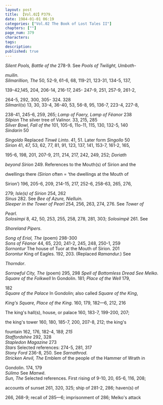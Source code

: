 ```yaml
---
layout: post
title: 【Vol.02】P379.
date: 1984-01-01 06:19
categories: ["Vol.02 The Book of Lost Tales II"]
chapters: [""]
page_num: 379
characters: 
tags: 
description: 
published: true
---
```


<p style="text-indent: 0;">
<I>Silent Pools, Battle of the</I>    278-9. See <I>Pools of Twilight,  Umboth-</I>
</p>

<I>muilin.<BR>Silmarillion, The</I>    50, 52-9, 61-6, 68, 119-21, 123-31, 134-5, 137,

139-42,145, 204, 206-14, 216-17, 245- 247-9, 251, 257-9, 261-2,

264-5, 292, 300, 305- 324. 328<BR><I>Silmaril(s</I>)     13, 30, 33-4, 36-40, 53, 56-8, 95, 136-7, 223-4, 227-8,

238-41, 245-6, 259, 265; <I>Lamp of Faery, Lamp of Fëanor</I> 238<BR><I>Silpion</I>    The silver tree of Valinor. 33, 215, 285<BR><I>Silver Bowl, Fall of the</I>     101, 105-6, 11o-11, 115, 130, 132-5, 140<BR><I>Sindarin</I>   50

<I>Singoldo</I>    Replaced <I>Tinwë Linto</I>. 41, 51. Later form <I>Singollo</I> 50<BR><I>Sirion</I>    41, 47, 53, 62, 77, 81, 91, 123, 137, 141, 153-7, 161-2, 165,

195-6, 198, 201, 207-9, 211, 214, 217, 242, 249, 252; <I>Doriath</I>

<I>beyond Sirion</I> 249. References to the Mouth(s) of Sirion and the

dwellings there <I>(Sirion</I> often = ‘the dwellings at the Mouth of

Sirion’) 196, 205-6, 209, 214-15, 217, 252-6, 258-63, 265, 276,

279; <I>Isle(s) of Sirion</I> 254, 262<BR><I>Sinus</I>    282. See <I>Bee of Azure, Nielluin.<BR>Sleeper in the Tower of Pearl</I>    254, 256, 263, 274, 276. See <I>Tower of</I>

<I>Pearl.<BR>Solosimpi</I>    8, 42, 50, 253, 255, 258, 278, 281, 303; <I>Solosimpë</I> 261. See

<I>Shoreland Pipers</I>.

<I>Song of Eriol, The</I>    (poem) 298-300<BR><I>Sons of Fëanor</I>   44, 65, 220, 241-2, 245, 248, 250-1, 259<BR><I>Sornontur</I>    The house of Tuor at the Mouth of Sirion. 201<BR><I>Sorontur</I>    King   of   Eagles.   192, 203. (Replaced  <I>Ramandur.</I>)   See

<I>Thorndor</I>.

<I>Sorrowful City, The</I> (poem) 295, 298 <I>Spell of Bottomless Dread See Melko. Square of the Folkwell</I> In Gondolin. 181; <I>Place of the Well</I> 179,

182<BR><I>Square of the Palace</I>    In Gondolin; also called <I>Square of the King</I>,

<I>King's Square, Place of the King</I>. 160, 179, 182—6, 212, 216

The king's hall(s), house, or palace 160, 183-7, 199-200, 207;

the king's tower 160, 180, 185-7, 200, 207-8, 212; the king's

fountain 162, 176, 182-4, 18<I>9, 215<BR>Staffordshire</I>    292, 328<BR><I>Stapledon Magazine</I>    273<BR><I>Stars</I>    Selected references: 274-5, 281, 317<BR><I>Stony Ford</I>    236-8, 250. See <I>Sarnathrod.<BR>Stricken Anvil, The</I>    Emblem of the people of the Hammer of Wrath in

Gondolin. 174, 179<BR><I>Súlimo</I>   See <I>Manwë.<BR>Sun, The</I>    Selected references. First rising of 9-10, 20, 65-6, 116, 208;

accounts of sunset 261, 320, 325; ship of 281-2, 286; haven(s) of

266, 268-9; recall of 285—6; imprisonment of 286; Melko's attack

